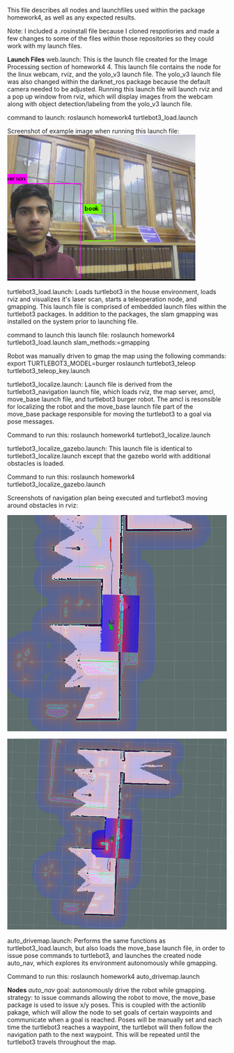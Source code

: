 This file describes all nodes and launchfiles used within the package homework4, as well as any expected results. 

Note: I included a .rosinstall file because I cloned respotiories and made a few changes to some of the files within those repositories so they could work with my launch files. 

**Launch Files**
web.launch: This is the launch file created for the Image Processing section of homework4 4. This launch file contains the node for the linux webcam, rviz, and the yolo_v3 launch file. The yolo_v3 launch file was also changed within the darknet_ros package because the default camera needed to be adjusted. Running this launch file will launch rviz and a pop up window from rviz, which will display images from the webcam along with object detection/labeling from the yolo_v3 launch file.

command to launch: roslaunch homework4 turtlebot3_load.launch 

 Screenshot of example image when running this launch file:
 ![YOLO Image](YOLO1)
 
 turtlebot3_load.launch: Loads turtlebot3 in the house environment, loads rviz and visualizes it's laser scan, starts a teleoperation node, and gmapping. This launch file is comprised of embedded launch files within the turtlebot3 packages. In addition to the packages, the slam gmapping was installed on the system prior to launching file. 
 
 command to launch this launch file: roslaunch homework4 turtlebot3_load.launch slam_methods:=gmapping

Robot was manually driven to gmap the map using the following commands:
export TURTLEBOT3_MODEL=burger
roslaunch turtlebot3_teleop turtlebot3_teleop_key.launch

turtlebot3_localize.launch: Launch file is derived from the turtlebot3_navigation launch file, which loads rviz, the map server, amcl, move_base launch file, and turtlebot3 burger robot. The amcl is resonsible for localizing the robot and the move_base launch file part of the move_base package responsible for moving the turtlebot3 to a goal via pose messages. 

Command to run this:
roslaunch homework4 turtlebot3_localize.launch 

turtlebot3_localize_gazebo.launch: This launch file is identical to turtlebot3_localize.launch except that the gazebo world with additional obstacles is loaded.

Command to run this:
roslaunch homework4 turtlebot3_localize_gazebo.launch

Screenshots of navigation plan being executed and turtlebot3 moving around obstacles in rviz:

 ![Turtlebot moving along a planned navigation](turtlebot_navigation.png)
 
 ![Turtlebot moving along a planned navigation with obstacles](turtlebot3_obstacles.png)
 
 
auto_drivemap.launch: Performs the same functions as turtlebot3_load.launch, but also loads the move_base launch file, in order to issue pose commands to turtlebot3, and launches the created node auto_nav, which explores its environment autonomously while gmapping. 

Command to run this:
roslaunch homework4 auto_drivemap.launch


**Nodes**
*auto_nav*
goal: autonomously drive the robot while gmapping.
strategy: to issue commands allowing the robot to move, the move_base package is used to issue x/y poses. This is coupled with the actionlib pakage, which will allow the node to set goals of certain waypoints and communicate when a goal is reached. Poses will be manually set and each time the turtlebot3 reaches a waypoint, the turtlebot will then follow the navigation path to the next waypoint. This will be repeated until the turtlebot3 travels throughout the map. 
 
